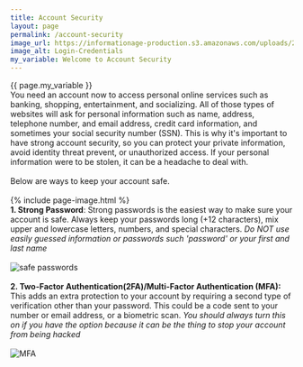 ```yaml
---
title: Account Security
layout: page
permalink: /account-security
image_url: https://informationage-production.s3.amazonaws.com/uploads/2022/10/what-to-know-about-user-authentication-cyber-security.jpeg
image_alt: Login-Credentials
my_variable: Welcome to Account Security
---
```


{{ page.my_variable }}
<br>
You need an account now to access personal online services such as banking, shopping, entertainment, and socializing.
All of those types of websites will ask for personal information such as name, address, telephone number, and email address,
credit card information, and sometimes your social security number (SSN).
This is why it's important to have strong account security, so you can protect your private information, avoid 
identity threat prevent, or unauthorized access. If your personal information were to be stolen, it can be 
a headache to deal with.
<br>
<br>
Below are ways to keep your account safe.
<br>
<br>
{% include page-image.html %}
<br>
**1. Strong Password**:
 Strong passwords is the easiest way to make sure your account is safe. Always keep your 
passwords long (+12 characters), mix upper and lowercase letters, numbers, and special characters.
*Do NOT use easily guessed information or passwords such 'password' or your first and last name*
<br>
<br>
![safe passwords](https://encrypted-tbn0.gstatic.com/images?q=tbn:ANd9GcQyI1tGr8eNTwLsOpPWPNGRo9Ob9JPaDzZFFA&s)
<br>
<br>
**2. Two-Factor Authentication(2FA)/Multi-Factor Authentication (MFA):** 
This adds an extra protection to your account by requiring a second type of verification other
than your password. This could be a code sent to your number or email address, or a 
biometric scan.
*You should always turn this on if you have the option because it can be the thing to stop your account from being hacked* 
<br>
<br>
![MFA](https://netgaincloud.com/wp-content/uploads/2024/02/2FA.jpg)